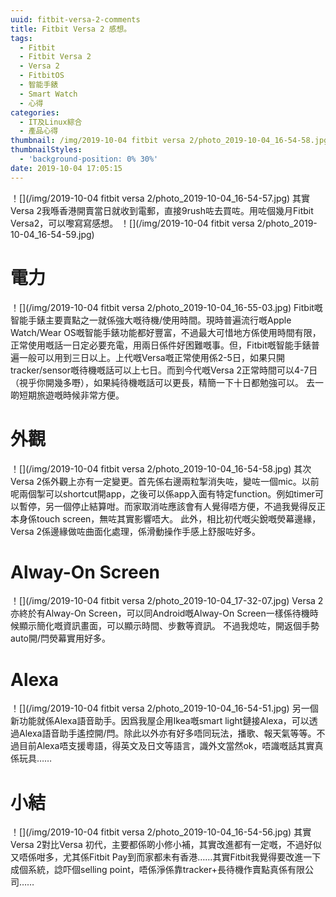 ```yaml
---
uuid: fitbit-versa-2-comments
title: Fitbit Versa 2 感想。
tags:
  - Fitbit
  - Fitbit Versa 2
  - Versa 2
  - FitbitOS
  - 智能手錶
  - Smart Watch
  - 心得
categories:
  - IT及Linux綜合
  - 產品心得
thumbnail: /img/2019-10-04 fitbit versa 2/photo_2019-10-04_16-54-58.jpg
thumbnailStyles:
  - 'background-position: 0% 30%'
date: 2019-10-04 17:05:15
---
```

！[](/img/2019-10-04 fitbit versa 2/photo_2019-10-04_16-54-57.jpg)
其實Versa 2我喺香港開賣當日就收到電郵，直接9rush咗去買咗。用咗個幾月Fitbit Versa2，可以嚟寫寫感想。
！[](/img/2019-10-04 fitbit versa 2/photo_2019-10-04_16-54-59.jpg)

# 電力				
！[](/img/2019-10-04 fitbit versa 2/photo_2019-10-04_16-55-03.jpg)
Fitbit嘅智能手錶主要賣點之一就係強大嘅待機/使用時間。現時普遍流行嘅Apple Watch/Wear OS嘅智能手錶功能都好豐富，不過最大可惜地方係使用時間有限，正常使用嘅話一日定必要充電，用兩日係件好困難嘅事。但，Fitbit嘅智能手錶普遍一般可以用到三日以上。上代嘅Versa嘅正常使用係2-5日，如果只開tracker/sensor嘅待機嘅話可以上七日。而到今代嘅Versa 2正常時間可以4-7日（視乎你開幾多嘢），如果純待機嘅話可以更長，精簡一下十日都勉強可以。
去一啲短期旅遊嘅時候非常方便。


# 外觀
！[](/img/2019-10-04 fitbit versa 2/photo_2019-10-04_16-54-58.jpg)
其次Versa 2係外觀上亦有一定變更。首先係右邊兩粒掣消失咗，變咗一個mic。以前呢兩個掣可以shortcut開app，之後可以係app入面有特定function。例如timer可以暫停，另一個停止結算咁。而家取消咗應該會有人覺得唔方便，不過我覺得反正本身係touch screen，無咗其實影響唔大。
此外，相比初代嘅尖銳嘅熒幕邊緣，Versa 2係邊緣做咗曲面化處理，係滑動操作手感上舒服咗好多。

# Alway-On Screen
！[](/img/2019-10-04 fitbit versa 2/photo_2019-10-04_17-32-07.jpg)
Versa 2亦終於有Alway-On Screen，可以同Android嘅Alway-On Screen一樣係待機時候顯示簡化嘅資訊畫面，可以顯示時間、步數等資訊。
不過我熄咗，開返個手勢auto開/閂熒幕實用好多。

# Alexa
！[](/img/2019-10-04 fitbit versa 2/photo_2019-10-04_16-54-51.jpg)
另一個新功能就係Alexa語音助手。因爲我屋企用Ikea嘅smart light鏈接Alexa，可以透過Alexa語音助手遙控開/閂。除此以外亦有好多唔同玩法，播歌、報天氣等等。不過目前Alexa唔支援粵語，得英文及日文等語言，識外文當然ok，唔識嘅話其實真係玩具……

# 小結
！[](/img/2019-10-04 fitbit versa 2/photo_2019-10-04_16-54-56.jpg)
其實Versa 2對比Versa 初代，主要都係啲小修小補，其實改進都有一定嘅，不過好似又唔係咁多，尤其係Fitbit Pay到而家都未有香港……其實Fitbit我覺得要改進一下成個系統，諗吓個selling point，唔係淨係靠tracker+長待機作賣點真係有限公司……